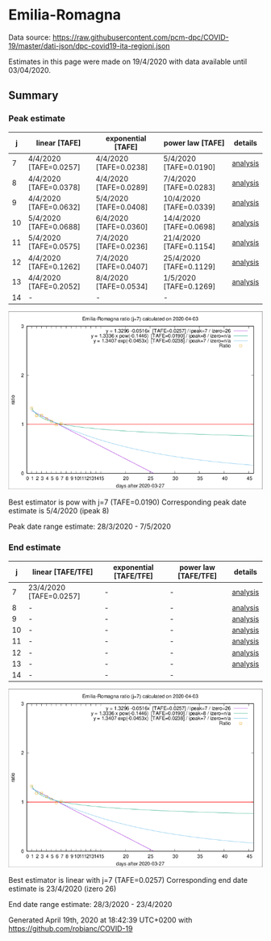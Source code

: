# Emilia-Romagna


Data source: https://raw.githubusercontent.com/pcm-dpc/COVID-19/master/dati-json/dpc-covid19-ita-regioni.json

Estimates in this page were made on 19/4/2020 with data available until 03/04/2020.


## Summary 

### Peak estimate 
|j|linear [TAFE]|exponential [TAFE]|power law [TAFE]|details|
|---|----|-----------|---------|-------|
|7|4/4/2020 [TAFE=0.0257]|4/4/2020 [TAFE=0.0238]|5/4/2020 [TAFE=0.0190]|[analysis](COVID-19_emilia-romagna_j7_2020-04-03.md)|
|8|4/4/2020 [TAFE=0.0378]|4/4/2020 [TAFE=0.0289]|7/4/2020 [TAFE=0.0283]|[analysis](COVID-19_emilia-romagna_j8_2020-04-03.md)|
|9|4/4/2020 [TAFE=0.0632]|5/4/2020 [TAFE=0.0408]|10/4/2020 [TAFE=0.0339]|[analysis](COVID-19_emilia-romagna_j9_2020-04-03.md)|
|10|5/4/2020 [TAFE=0.0688]|6/4/2020 [TAFE=0.0360]|14/4/2020 [TAFE=0.0698]|[analysis](COVID-19_emilia-romagna_j10_2020-04-03.md)|
|11|5/4/2020 [TAFE=0.0575]|7/4/2020 [TAFE=0.0236]|21/4/2020 [TAFE=0.1154]|[analysis](COVID-19_emilia-romagna_j11_2020-04-03.md)|
|12|4/4/2020 [TAFE=0.1262]|7/4/2020 [TAFE=0.0407]|25/4/2020 [TAFE=0.1129]|[analysis](COVID-19_emilia-romagna_j12_2020-04-03.md)|
|13|4/4/2020 [TAFE=0.2052]|8/4/2020 [TAFE=0.0534]|1/5/2020 [TAFE=0.1269]|[analysis](COVID-19_emilia-romagna_j13_2020-04-03.md)|
|14|-|-|-||

![best peak estimate](COVID-19_emilia-romagna_j7_2020-04-03.png)

Best estimator is pow with j=7 (TAFE=0.0190)
Corresponding peak date estimate is 5/4/2020 (ipeak 8)


Peak date range estimate: 28/3/2020 - 7/5/2020

### End estimate 
|j|linear [TAFE/TFE]|exponential [TAFE/TFE]|power law [TAFE/TFE]|details|
|---|----|-----------|---------|-------|
|7|23/4/2020 [TAFE=0.0257]|-|-|[analysis](COVID-19_emilia-romagna_j7_2020-04-03.md)|
|8|-|-|-|[analysis](COVID-19_emilia-romagna_j8_2020-04-03.md)|
|9|-|-|-|[analysis](COVID-19_emilia-romagna_j9_2020-04-03.md)|
|10|-|-|-|[analysis](COVID-19_emilia-romagna_j10_2020-04-03.md)|
|11|-|-|-|[analysis](COVID-19_emilia-romagna_j11_2020-04-03.md)|
|12|-|-|-|[analysis](COVID-19_emilia-romagna_j12_2020-04-03.md)|
|13|-|-|-|[analysis](COVID-19_emilia-romagna_j13_2020-04-03.md)|
|14|-|-|-||

![best zero estimate](COVID-19_emilia-romagna_j7_2020-04-03.png)

Best estimator is linear with j=7 (TAFE=0.0257)
Corresponding end date estimate is 23/4/2020 (izero 26)


End date range estimate: 28/3/2020 - 23/4/2020

Generated April 19th, 2020 at 18:42:39 UTC+0200 with https://github.com/robianc/COVID-19
